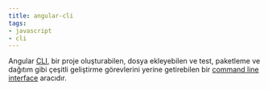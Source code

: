 ```yaml
---
title: angular-cli
tags:
- javascript
- cli
---
```


Angular [CLI](/cli), bir proje oluşturabilen, dosya ekleyebilen ve test, paketleme ve dağıtım gibi çeşitli geliştirme görevlerini yerine getirebilen bir [command line interface](/cli) aracıdır.
